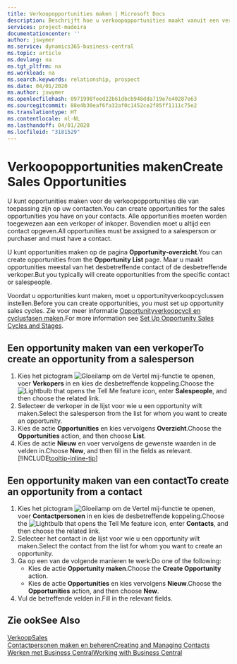 ```yaml
---
title: Verkoopopportunities maken | Microsoft Docs
description: Beschrijft hoe u verkoopopportunities maakt vanuit een verkoper of contact in Business Central.
services: project-madeira
documentationcenter: ''
author: jswymer
ms.service: dynamics365-business-central
ms.topic: article
ms.devlang: na
ms.tgt_pltfrm: na
ms.workload: na
ms.search.keywords: relationship, prospect
ms.date: 04/01/2020
ms.author: jswymer
ms.openlocfilehash: 0971998feed22b61dbcb948dda719e7e40287e63
ms.sourcegitcommit: 88e4b30eaf6fa32af0c1452ce2f85ff1111c75e2
ms.translationtype: HT
ms.contentlocale: nl-NL
ms.lasthandoff: 04/01/2020
ms.locfileid: "3181529"
---
```

# <a name="create-sales-opportunities"></a><span data-ttu-id="b5090-103">Verkoopopportunities maken</span><span class="sxs-lookup"><span data-stu-id="b5090-103">Create Sales Opportunities</span></span>
<span data-ttu-id="b5090-104">U kunt opportunities maken voor de verkoopopportunities die van toepassing zijn op uw contacten.</span><span class="sxs-lookup"><span data-stu-id="b5090-104">You can create opportunities for the sales opportunities you have on your contacts.</span></span> <span data-ttu-id="b5090-105">Alle opportunities moeten worden toegewezen aan een verkoper of inkoper. Bovendien moet u altijd een contact opgeven.</span><span class="sxs-lookup"><span data-stu-id="b5090-105">All opportunities must be assigned to a salesperson or purchaser and must have a contact.</span></span>

<span data-ttu-id="b5090-106">U kunt opportunities maken op de pagina **Opportunity-overzicht**.</span><span class="sxs-lookup"><span data-stu-id="b5090-106">You can create opportunities from the **Opportunity List** page.</span></span> <span data-ttu-id="b5090-107">Maar u maakt opportunities meestal van het desbetreffende contact of de desbetreffende verkoper.</span><span class="sxs-lookup"><span data-stu-id="b5090-107">But you typically will create opportunities from the specific contact or salespeople.</span></span>

<span data-ttu-id="b5090-108">Voordat u opportunities kunt maken, moet u opportunityverkoopcyclussen instellen.</span><span class="sxs-lookup"><span data-stu-id="b5090-108">Before you can create opportunities, you must set up opportunity sales cycles.</span></span> <span data-ttu-id="b5090-109">Zie voor meer informatie [Opportunityverkoopcycli en cyclusfasen maken](marketing-how-setup-opportunity-sales-cycles-stages.md).</span><span class="sxs-lookup"><span data-stu-id="b5090-109">For more information see [Set Up Opportunity Sales Cycles and Stages](marketing-how-setup-opportunity-sales-cycles-stages.md).</span></span>

## <a name="to-create-an-opportunity-from-a-salesperson"></a><span data-ttu-id="b5090-110">Een opportunity maken van een verkoper</span><span class="sxs-lookup"><span data-stu-id="b5090-110">To create an opportunity from a salesperson</span></span>
1. <span data-ttu-id="b5090-111">Kies het pictogram ![Gloeilamp om de Vertel mij-functie te openen](media/ui-search/search_small.png "Vertel me wat u wilt doen"), voer **Verkopers** in en kies de desbetreffende koppeling.</span><span class="sxs-lookup"><span data-stu-id="b5090-111">Choose the ![Lightbulb that opens the Tell Me feature](media/ui-search/search_small.png "Tell me what you want to do") icon, enter **Salespeople**, and then choose the related link.</span></span>
2. <span data-ttu-id="b5090-112">Selecteer de verkoper in de lijst voor wie u een opportunity wilt maken.</span><span class="sxs-lookup"><span data-stu-id="b5090-112">Select the salesperson from the list for whom you want to create an opportunity.</span></span>
3. <span data-ttu-id="b5090-113">Kies de actie **Opportunities** en kies vervolgens **Overzicht**.</span><span class="sxs-lookup"><span data-stu-id="b5090-113">Choose the **Opportunities** action, and then choose **List**.</span></span>
4. <span data-ttu-id="b5090-114">Kies de actie **Nieuw** en voer vervolgens de gewenste waarden in de velden in.</span><span class="sxs-lookup"><span data-stu-id="b5090-114">Choose **New**, and then fill in the fields as relevant.</span></span> [!INCLUDE[tooltip-inline-tip](includes/tooltip-inline-tip_md.md)]  



## <a name="to-create-an-opportunity-from-a-contact"></a><span data-ttu-id="b5090-115">Een opportunity maken van een contact</span><span class="sxs-lookup"><span data-stu-id="b5090-115">To create an opportunity from a contact</span></span>
1. <span data-ttu-id="b5090-116">Kies het pictogram ![Gloeilamp om de Vertel mij-functie te openen](media/ui-search/search_small.png "Vertel me wat u wilt doen"), voer **Contactpersonen** in en kies de desbetreffende koppeling.</span><span class="sxs-lookup"><span data-stu-id="b5090-116">Choose the ![Lightbulb that opens the Tell Me feature](media/ui-search/search_small.png "Tell me what you want to do") icon, enter **Contacts**, and then choose the related link.</span></span>
2. <span data-ttu-id="b5090-117">Selecteer het contact in de lijst voor wie u een opportunity wilt maken.</span><span class="sxs-lookup"><span data-stu-id="b5090-117">Select the contact from the list for whom you want to create an opportunity.</span></span>
3. <span data-ttu-id="b5090-118">Ga op een van de volgende manieren te werk:</span><span class="sxs-lookup"><span data-stu-id="b5090-118">Do one of the following:</span></span>
   * <span data-ttu-id="b5090-119">Kies de actie **Opportunity maken**.</span><span class="sxs-lookup"><span data-stu-id="b5090-119">Choose the **Create Opportunity** action.</span></span>
   * <span data-ttu-id="b5090-120">Kies de actie **Opportunities** en kies vervolgens **Nieuw**.</span><span class="sxs-lookup"><span data-stu-id="b5090-120">Choose the  **Opportunities** action, and then choose **New**.</span></span>
4. <span data-ttu-id="b5090-121">Vul de betreffende velden in.</span><span class="sxs-lookup"><span data-stu-id="b5090-121">Fill in the relevant fields.</span></span>

## <a name="see-also"></a><span data-ttu-id="b5090-122">Zie ook</span><span class="sxs-lookup"><span data-stu-id="b5090-122">See Also</span></span>
[<span data-ttu-id="b5090-123">Verkoop</span><span class="sxs-lookup"><span data-stu-id="b5090-123">Sales</span></span>](sales-manage-sales.md)  
[<span data-ttu-id="b5090-124">Contactpersonen maken en beheren</span><span class="sxs-lookup"><span data-stu-id="b5090-124">Creating and Managing Contacts</span></span>](marketing-contacts.md)  
[<span data-ttu-id="b5090-125">Werken met Business Central</span><span class="sxs-lookup"><span data-stu-id="b5090-125">Working with Business Central</span></span>](ui-work-product.md)
